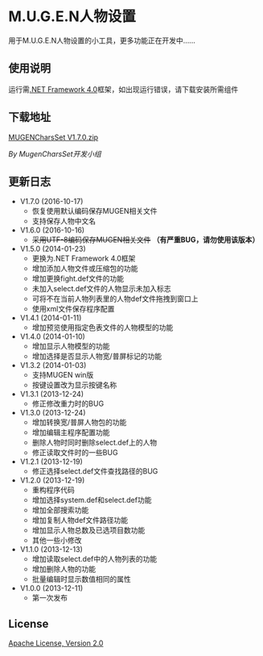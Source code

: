 # M.U.G.E.N人物设置
用于M.U.G.E.N人物设置的小工具，更多功能正在开发中……

## 使用说明
运行需[.NET Framework 4.0](https://www.microsoft.com/zh-cn/download/details.aspx?id=17718)框架，如出现运行错误，请下载安装所需组件

## 下载地址
[MUGENCharsSet V1.7.0.zip](https://github.com/miaolapd/mugen-chars-set/raw/master/Releases/MUGENCharsSet%20V1.7.0.zip)

_By MugenCharsSet开发小组_

## 更新日志
* V1.7.0 (2016-10-17)
  * 恢复使用默认编码保存MUGEN相关文件
  * 支持保存人物中文名
* V1.6.0 (2016-10-16)
  * ~~采用UTF-8编码保存MUGEN相关文件~~ __（有严重BUG，请勿使用该版本）__
* V1.5.0 (2014-01-23)
  * 更换为.NET Framework 4.0框架
  * 增加添加人物文件或压缩包的功能
  * 增加更换fight.def文件的功能
  * 未加入select.def文件的人物显示未加入标志
  * 可将不在当前人物列表里的人物def文件拖拽到窗口上
  * 使用xml文件保存程序配置
* V1.4.1 (2014-01-11)
  * 增加预览使用指定色表文件的人物模型的功能
* V1.4.0 (2014-01-10)
  * 增加显示人物模型的功能
  * 增加选择是否显示人物宽/普屏标记的功能
* V1.3.2 (2014-01-03)
  * 支持MUGEN win版
  * 按键设置改为显示按键名称
* V1.3.1 (2013-12-24)
  * 修正修改重力时的BUG
* V1.3.0 (2013-12-24)
  * 增加转换宽/普屏人物包的功能
  * 增加编辑主程序配置功能
  * 删除人物时同时删除select.def上的人物
  * 修正读取文件时的一些BUG
* V1.2.1 (2013-12-19)
  * 修正选择select.def文件查找路径的BUG
* V1.2.0 (2013-12-19)
  * 重构程序代码
  * 增加选择system.def和select.def功能
  * 增加全部搜索功能
  * 增加复制人物def文件路径功能
  * 增加显示人物总数及已选项目数功能
  * 其他一些小修改
* V1.1.0 (2013-12-13)
  * 增加读取select.def中的人物列表的功能
  * 增加删除人物的功能
  * 批量编辑时显示数值相同的属性
* V1.0.0 (2013-12-11)
  * 第一次发布

## License
[Apache License, Version 2.0](http://www.apache.org/licenses/LICENSE-2.0)
